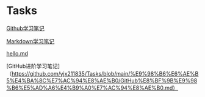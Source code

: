 # Tasks
[Github学习笔记](https://github.com/yjx211835/Tasks/blob/main/Github%E5%AD%A6%E4%B9%A0%E7%AC%94%E8%AE%B0.md)

[Markdown学习笔记](https://github.com/yjx211835/Tasks/blob/main/%23%20Markdown%E5%AD%A6%E4%B9%A0%E7%AC%94%E8%AE%B0.md)

[hello.md](https://github.com/yjx211835/Tasks/commit/90d06133016c287a9dcee8a7c01e17345f3ec216)

[GitHub进阶学习笔记]（https://github.com/yjx211835/Tasks/blob/main/%E9%98%B6%E6%AE%B5%E4%BA%8C%E7%AC%94%E8%AE%B0/GitHub%E8%BF%9B%E9%98%B6%E5%AD%A6%E4%B9%A0%E7%AC%94%E8%AE%B0.md）
